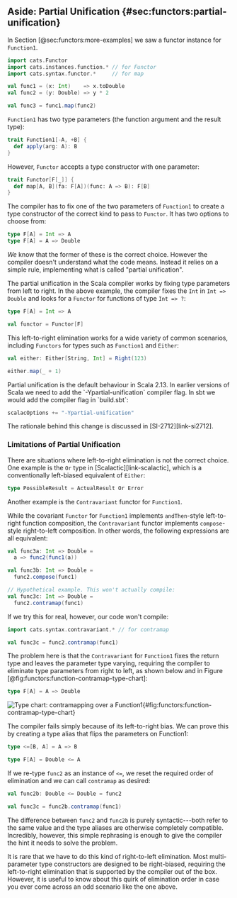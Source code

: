 ## Aside: Partial Unification {#sec:functors:partial-unification}

In Section [@sec:functors:more-examples]
we saw a functor instance for `Function1`.

```scala mdoc:silent
import cats.Functor
import cats.instances.function.* // for Functor
import cats.syntax.functor.*     // for map

val func1 = (x: Int)    => x.toDouble
val func2 = (y: Double) => y * 2
```
```scala mdoc
val func3 = func1.map(func2)
```

`Function1` has two type parameters
(the function argument and the result type):

```scala
trait Function1[-A, +B] {
  def apply(arg: A): B
}
```

However, `Functor` accepts a type constructor with one parameter:

```scala
trait Functor[F[_]] {
  def map[A, B](fa: F[A])(func: A => B): F[B]
}
```

The compiler has to fix one of the two parameters
of `Function1` to create a type constructor
of the correct kind to pass to `Functor`.
It has two options to choose from:

```scala
type F[A] = Int => A
type F[A] = A => Double
```

*We* know that the former of these is the correct choice.
However the compiler doesn't understand what the code means.
Instead it relies on a simple rule, 
implementing what is called "partial unification".

The partial unification in the Scala compiler
works by fixing type parameters from left to right.
In the above example, the compiler fixes
the `Int` in `Int => Double`
and looks for a `Functor` for functions of type `Int => ?`:

```scala mdoc:silent
type F[A] = Int => A

val functor = Functor[F]
```

This left-to-right elimination works for
a wide variety of common scenarios,
including `Functors` for
types such as `Function1` and `Either`:

```scala mdoc
val either: Either[String, Int] = Right(123)

either.map(_ + 1)
```


<div class="callout callout-warning">
Partial unification is the default behaviour in Scala 2.13.
In earlier versions of Scala
we need to add the `-Ypartial-unification` compiler flag.
In sbt we would add the compiler flag in `build.sbt`:

```scala
scalacOptions += "-Ypartial-unification"
```

The rationale behind this change is discussed in [SI-2712][link-si2712].
</div>



### Limitations of Partial Unification

There are situations where
left-to-right elimination is not the correct choice.
One example is the `Or` type in [Scalactic][link-scalactic],
which is a conventionally left-biased equivalent of `Either`:

```scala
type PossibleResult = ActualResult Or Error
```

Another example is the `Contravariant` functor for `Function1`.

While the covariant `Functor` for `Function1` implements
`andThen`-style left-to-right function composition,
the `Contravariant` functor implements `compose`-style
right-to-left composition.
In other words, the following expressions are all equivalent:

```scala mdoc:silent
val func3a: Int => Double =
  a => func2(func1(a))

val func3b: Int => Double =
  func2.compose(func1)
```

```scala mdoc:fail:silent
// Hypothetical example. This won't actually compile:
val func3c: Int => Double =
  func2.contramap(func1)
```

If we try this for real, however,
our code won't compile:

```scala mdoc:silent
import cats.syntax.contravariant.* // for contramap
```

```scala mdoc:fail
val func3c = func2.contramap(func1)
```

The problem here is that the `Contravariant` for `Function1`
fixes the return type and leaves the parameter type varying,
requiring the compiler to eliminate type parameters
from right to left, as shown below and in Figure [@fig:functors:function-contramap-type-chart]:

```scala
type F[A] = A => Double
```

![Type chart: contramapping over a Function1](src/pages/functors/function-contramap.pdf+svg){#fig:functors:function-contramap-type-chart}

The compiler fails simply because of its left-to-right bias.
We can prove this by creating a type alias
that flips the parameters on Function1:

```scala mdoc:silent
type <=[B, A] = A => B
```
``` scala
type F[A] = Double <= A
```

If we re-type `func2` as an instance of `<=`,
we reset the required order of elimination and
we can call `contramap` as desired:

```scala mdoc:silent
val func2b: Double <= Double = func2
```

```scala mdoc
val func3c = func2b.contramap(func1)
```

The difference between `func2` and `func2b` is
purely syntactic---both refer to the same value
and the type aliases are otherwise completely compatible.
Incredibly, however,
this simple rephrasing is enough to
give the compiler the hint it needs
to solve the problem.

It is rare that we have to do
this kind of right-to-left elimination.
Most multi-parameter type constructors
are designed to be right-biased,
requiring the left-to-right elimination
that is supported by the compiler
out of the box.
However, it is useful to know about
this quirk of elimination order
in case you ever come across
an odd scenario like the one above.
